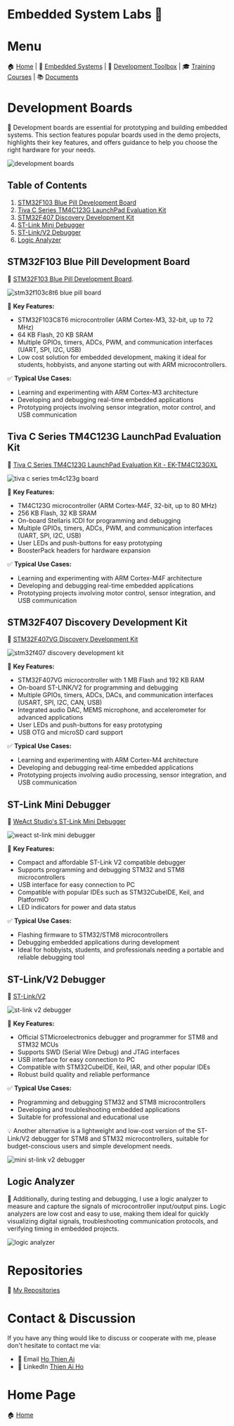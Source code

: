 # Embedded System Labs 🚀

# Menu

🏠 [Home](https://embesyslabs.github.io/) | 
🚀 [Embedded Systems](https://embesyslabs.github.io/embedded-systems/) |
🧰 [Development Toolbox](https://embesyslabs.github.io/development-toolbox/) |
🎓 [Training Courses](https://embesyslabs.github.io/training-courses/) |
📚 [Documents](https://embesyslabs.github.io/docs/)

# Development Boards

🎯 Development boards are essential for prototyping and building embedded systems. This section features popular boards used in the demo projects, highlights their key features, and offers guidance to help you choose the right hardware for your needs.

<!-- Images Placeholder -->
<img src="imgs/development-boards.png" alt="development boards"/>
<!-- Add more images as needed -->

## Table of Contents
1. [STM32F103 Blue Pill Development Board](#stm32f103-blue-pill-development-board)
2. [Tiva C Series TM4C123G LaunchPad Evaluation Kit](#tiva-c-series-tm4c123g-launchpad-evaluation-kit)
3. [STM32F407 Discovery Development Kit](#stm32f407-discovery-development-kit)
4. [ST-Link Mini Debugger](#st-link-mini-debugger)
5. [ST-Link/V2 Debugger](#st-linkv2-debugger)
6. [Logic Analyzer](#logic-analyzer)


## STM32F103 Blue Pill Development Board

🚀 [STM32F103 Blue Pill Development Board](https://stm32-base.org/boards/STM32F103C8T6-Blue-Pill.html). 

<!-- Images Placeholder -->
<img src="imgs/stm32f103c8t6-blue-pill.png" alt="stm32f103c8t6 blue pill board"/>
<!-- Add more images as needed -->

🔑 **Key Features:**
- STM32F103C8T6 microcontroller (ARM Cortex-M3, 32-bit, up to 72 MHz)
- 64 KB Flash, 20 KB SRAM
- Multiple GPIOs, timers, ADCs, PWM, and communication interfaces (UART, SPI, I2C, USB)
- Low cost solution for embedded development, making it ideal for students, hobbyists, and anyone starting out with ARM microcontrollers.

✅ **Typical Use Cases:**
- Learning and experimenting with ARM Cortex-M3 architecture
- Developing and debugging real-time embedded applications
- Prototyping projects involving sensor integration, motor control, and USB communication

## Tiva C Series TM4C123G LaunchPad Evaluation Kit

🚀 [Tiva C Series TM4C123G LaunchPad Evaluation Kit - EK-TM4C123GXL](https://www.ti.com/tool/EK-TM4C123GXL)

<!-- Images Placeholder -->
<img src="imgs/tiva-c-series-tm4c123g-board.png" alt="tiva c series tm4c123g board"/>
<!-- Add more images as needed -->

🔑 **Key Features:**
- TM4C123G microcontroller (ARM Cortex-M4F, 32-bit, up to 80 MHz)
- 256 KB Flash, 32 KB SRAM
- On-board Stellaris ICDI for programming and debugging
- Multiple GPIOs, timers, ADCs, PWM, and communication interfaces (UART, SPI, I2C, USB)
- User LEDs and push-buttons for easy prototyping
- BoosterPack headers for hardware expansion

✅ **Typical Use Cases:**
- Learning and experimenting with ARM Cortex-M4F architecture
- Developing and debugging real-time embedded applications
- Prototyping projects involving motor control, sensor integration, and USB communication

## STM32F407 Discovery Development Kit

🚀 [STM32F407VG Discovery Development Kit](https://www.st.com/en/evaluation-tools/stm32f4discovery.html)

<!-- Images Placeholder -->
<img src="imgs/stm32f407-discovery-development-kit.png" alt="stm32f407 discovery development kit"/>
<!-- Add more images as needed -->

🔑 **Key Features:**
- STM32F407VG microcontroller with 1 MB Flash and 192 KB RAM
- On-board ST-LINK/V2 for programming and debugging
- Multiple GPIOs, timers, ADCs, DACs, and communication interfaces (USART, SPI, I2C, CAN, USB)
- Integrated audio DAC, MEMS microphone, and accelerometer for advanced applications
- User LEDs and push-buttons for easy prototyping
- USB OTG and microSD card support

✅ **Typical Use Cases:**
- Learning and experimenting with ARM Cortex-M4 architecture
- Developing and debugging real-time embedded applications
- Prototyping projects involving audio processing, sensor integration, and USB communication

## ST-Link Mini Debugger

🚀 [WeAct Studio's ST-Link Mini Debugger](https://github.com/WeActStudio/WeActStudio.MiniDebugger)

<!-- Images Placeholder -->
<img src="imgs/weact-stlink-mini-debugger.png" alt="weact st-link mini debugger"/>
<!-- Add more images as needed -->

🔑 **Key Features:**
- Compact and affordable ST-Link V2 compatible debugger
- Supports programming and debugging STM32 and STM8 microcontrollers
- USB interface for easy connection to PC
- Compatible with popular IDEs such as STM32CubeIDE, Keil, and PlatformIO
- LED indicators for power and data status

✅ **Typical Use Cases:**
- Flashing firmware to STM32/STM8 microcontrollers
- Debugging embedded applications during development
- Ideal for hobbyists, students, and professionals needing a portable and reliable debugging tool

## ST-Link/V2 Debugger
🚀 [ST-Link/V2](https://www.st.com/en/development-tools/st-link-v2.html)

<!-- Images Placeholder -->
<img src="imgs/stlink-v2-debugger.png" alt="st-link v2 debugger"/>
<!-- Add more images as needed -->

🔑 **Key Features:**
- Official STMicroelectronics debugger and programmer for STM8 and STM32 MCUs
- Supports SWD (Serial Wire Debug) and JTAG interfaces
- USB interface for easy connection to PC
- Compatible with STM32CubeIDE, Keil, IAR, and other popular IDEs
- Robust build quality and reliable performance

✅ **Typical Use Cases:**
- Programming and debugging STM32 and STM8 microcontrollers
- Developing and troubleshooting embedded applications
- Suitable for professional and educational use

💡 Another alternative is a lightweight and low-cost version of the ST-Link/V2 debugger for STM8 and STM32 microcontrollers, suitable for budget-conscious users and simple development needs.

<!-- Images Placeholder -->
<img src="imgs/mini-stlink-v2-debugger.png" alt="mini st-link v2 debugger"/>
<!-- Add more images as needed -->

## Logic Analyzer
🚀 Additionally, during testing and debugging, I use a logic analyzer to measure and capture the signals of microcontroller input/output pins. Logic analyzers are low cost and easy to use, making them ideal for quickly visualizing digital signals, troubleshooting communication protocols, and verifying timing in embedded projects.

<!-- Images Placeholder -->
<img src="imgs/logic-analyzer.png" alt="logic analyzer"/>
<!-- Add more images as needed -->


# Repositories
🚀 [My Repositories](https://github.com/embesyslabs)

# Contact & Discussion
If you have any thing would like to discuss or cooperate with me, please don't hesitate to contact me via:
- 📧 Email [Ho Thien Ai](mailto:thienaiho95@gmail.com)
- 💼 LinkedIn [Thien Ai Ho](https://www.linkedin.com/in/thien-ai-ho/)

# Home Page
🏠 [Home](https://embesyslabs.github.io/)